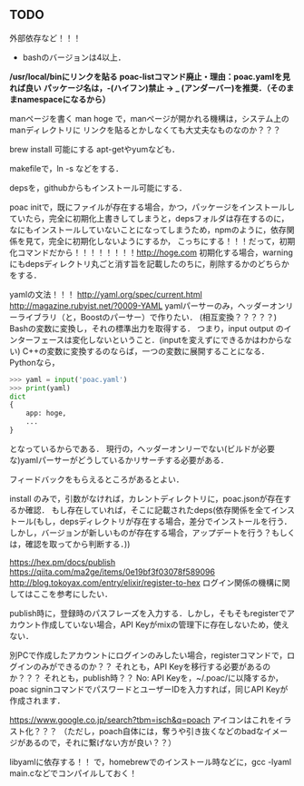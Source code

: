 ## TODO
外部依存など！！！
* bashのバージョンは4以上．


**/usr/local/binにリンクを貼る**
**poac-listコマンド廃止・理由：poac.yamlを見れば良い**
**パッケージ名は，-(ハイフン)禁止 -> _ (アンダーバー)を推奨．（そのままnamespaceになるから）**

manページを書く
man hoge で，manページが開かれる機構は，システム上のmanディレクトリに
リンクを貼るとかしなくても大丈夫なものなのか？？？

brew install 可能にする
apt-getやyumなども．

makefileで，ln -s などをする．

depsを，githubからもインストール可能にする．

poac initで，既にファイルが存在する場合，かつ，パッケージをインストールしていたら，完全に初期化上書きしてしまうと，depsフォルダは存在するのに，なにもインストールしていないことになってしまうため，npmのように，依存関係を見て，完全に初期化しないようにするか，
こっちにする！！！だって，初期化コマンドだから！！！！！！！！http://hoge.com
初期化する場合，warningにもdepsディレクトリ丸ごと消す旨を記載したのちに，削除するかのどちらかをする．

yamlの文法！！！
http://yaml.org/spec/current.html
http://magazine.rubyist.net/?0009-YAML
yamlパーサーのみ，ヘッダーオンリーライブラリ（と，Boostのパーサー）で作りたい．
(相互変換？？？？？)
Bashの変数に変換し，それの標準出力を取得する．
つまり，input output のインターフェースは変化しないということ．(inputを変えずにできるかはわからない)
C++の変数に変換するのならば，一つの変数に展開することになる．
Pythonなら，
```python
>>> yaml = input('poac.yaml')
>>> print(yaml)
dict
{
	app: hoge,
	...
}
```
となっているからである．
現行の，ヘッダーオンリーでない(ビルドが必要な)yamlパーサーがどうしているかリサーチする必要がある．

フィードバックをもらえるところがあるとよい．

install のみで，引数がなければ，カレントディレクトリに，poac.jsonが存在するか確認．
もし存在していれば，そこに記載されたdeps(依存関係を全てインストール(もし，depsディレクトリが存在する場合，差分でインストールを行う．しかし，バージョンが新しいものが存在する場合，アップデートを行う？もしくは，確認を取ってから判断する．))

https://hex.pm/docs/publish
https://qiita.com/ma2ge/items/0e19bf3f03078f589096
http://blog.tokoyax.com/entry/elixir/register-to-hex
ログイン関係の機構に関してはここを参考にしたい．

publish時に，登録時のパスフレーズを入力する．しかし，そもそもregisterでアカウント作成していない場合，API Keyがmixの管理下に存在しないため，使えない．

別PCで作成したアカウントにログインのみしたい場合，registerコマンドで，ログインのみができるのか？？
それとも，API Keyを移行する必要があるのか？？？
それとも，publish時？？
No: API Keyを，~/.poac/に以降するか，poac signinコマンドでパスワードとユーザーIDを入力すれば，同じAPI Keyが作成されます．

https://www.google.co.jp/search?tbm=isch&q=poach
アイコンはこれをイラスト化？？？
（ただし，poach自体には，奪うや引き抜くなどのbadなイメージがあるので，それに繋げない方が良い？？）

libyamlに依存する！！
で，homebrewでのインストール時などに，gcc -lyaml main.cなどでコンパイルしておく！

